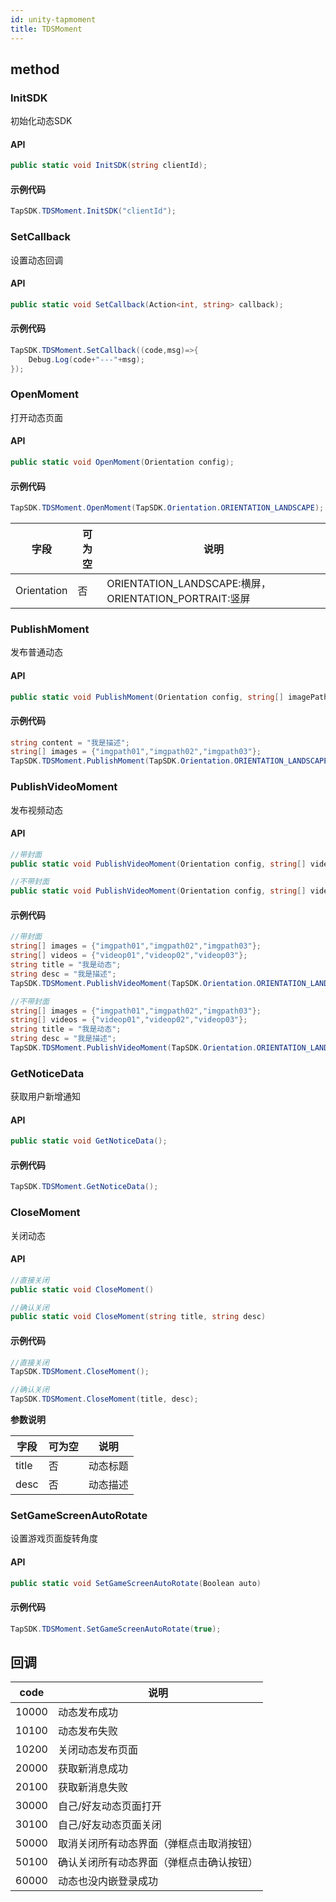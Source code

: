 ```yaml
---
id: unity-tapmoment
title: TDSMoment
---
```

## method


### InitSDK
初始化动态SDK

#### API

```cs
public static void InitSDK(string clientId);
```

#### 示例代码

```cs
TapSDK.TDSMoment.InitSDK("clientId");
```

### SetCallback
设置动态回调

#### API

```cs
public static void SetCallback(Action<int, string> callback);
```

#### 示例代码

```cs
TapSDK.TDSMoment.SetCallback((code,msg)=>{
    Debug.Log(code+"---"+msg);
});
```

<!-- ### SetLoginToken
设置登录信息

#### API

```cs
public static void SetLoginToken(string accessToken);
```

#### 示例代码

```cs
TapSDK.TDSLogin.GetCurrentAccessToken((token)=>{
    TapSDK.TDSMoment.SetLoginToken(token.toJSON());
});
``` -->

### OpenMoment
打开动态页面

#### API

```cs
public static void OpenMoment(Orientation config);
```

#### 示例代码

```cs
TapSDK.TDSMoment.OpenMoment(TapSDK.Orientation.ORIENTATION_LANDSCAPE);
```

| 字段     | 可为空 | 说明                                                   |
| ------ | --- | ---------------------------------------------------- |
| Orientation | 否   |ORIENTATION_LANDSCAPE:横屏，ORIENTATION_PORTRAIT:竖屏 |

### PublishMoment
发布普通动态

#### API

```cs
public static void PublishMoment(Orientation config, string[] imagePaths, string content);
```

#### 示例代码

```cs
string content = "我是描述";
string[] images = {"imgpath01","imgpath02","imgpath03"};
TapSDK.TDSMoment.PublishMoment(TapSDK.Orientation.ORIENTATION_LANDSCAPE, images, content);
```

### PublishVideoMoment
发布视频动态

#### API

```cs
//带封面
public static void PublishVideoMoment(Orientation config, string[] videoPaths, string[] imagePaths, string title, string desc)

//不带封面
public static void PublishVideoMoment(Orientation config, string[] videoPaths, string title, string desc)
```

#### 示例代码

```cs
//带封面
string[] images = {"imgpath01","imgpath02","imgpath03"};
string[] videos = {"videop01","videop02","videop03"};
string title = "我是动态";
string desc = "我是描述";
TapSDK.TDSMoment.PublishVideoMoment(TapSDK.Orientation.ORIENTATION_LANDSCAPE, videos,images,title,desc);

//不带封面
string[] images = {"imgpath01","imgpath02","imgpath03"};
string[] videos = {"videop01","videop02","videop03"};
string title = "我是动态";
string desc = "我是描述";
TapSDK.TDSMoment.PublishVideoMoment(TapSDK.Orientation.ORIENTATION_LANDSCAPE, videos,title,desc);
```

### GetNoticeData
获取用户新增通知

#### API

```cs
public static void GetNoticeData();
```

#### 示例代码

```cs
TapSDK.TDSMoment.GetNoticeData();
```

### CloseMoment
关闭动态

#### API

```cs
//直接关闭
public static void CloseMoment()

//确认关闭
public static void CloseMoment(string title, string desc)
```

#### 示例代码

```cs
//直接关闭
TapSDK.TDSMoment.CloseMoment();

//确认关闭
TapSDK.TDSMoment.CloseMoment(title, desc);
```

**参数说明**

| 字段      | 可为空 | 说明   |
| ------- | --- | ---- |
| title   | 否   | 动态标题 |
| desc | 否   | 动态描述 |

### SetGameScreenAutoRotate
设置游戏页面旋转角度

#### API

```cs
public static void SetGameScreenAutoRotate(Boolean auto)
```

#### 示例代码

```cs
TapSDK.TDSMoment.SetGameScreenAutoRotate(true);
```

## 回调
| code | 说明       |
| --- | -------- |
| 10000   | 动态发布成功     |
| 10100   | 动态发布失败     |
| 10200   | 关闭动态发布页面     |
| 20000   | 获取新消息成功 |
| 20100   | 获取新消息失败 |
| 30000   | 自己/好友动态页面打开 |
| 30100   | 自己/好友动态页面关闭 |
| 50000   | 取消关闭所有动态界面（弹框点击取消按钮） |
| 50100   | 确认关闭所有动态界面（弹框点击确认按钮） |
| 60000   | 动态也没内嵌登录成功 |
